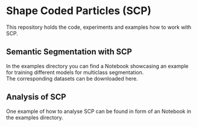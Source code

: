 # Shape Coded Particles (SCP)
This repository holds the code, experiments and examples how to work with SCP.  

## Semantic Segmentation with SCP  
In the examples directory you can find a Notebook showcasing an example for training different models for multiclass segmentation.  
The corresponding datasets can be downloaded here. 

## Analysis of SCP 
One example of how to analyse SCP can be found in form of an Notebook in the examples directory. 

